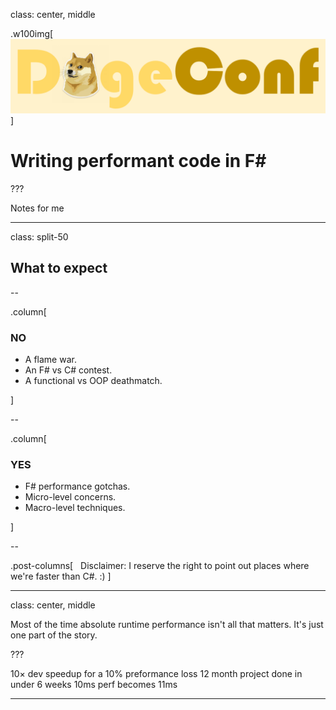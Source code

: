 class: center, middle

[doge]: images/doge.png
[red-cross]: images/red-cross.png

.w100img[![](images/dogeconf.png)]

# Writing performant code in F# #

???

Notes for me

---

class: split-50

## What to expect

--

.column[

### NO

- A flame war.
- An F\# vs C\# contest.
- A functional vs OOP deathmatch.

]

--

.column[

### YES

- F\# performance gotchas.
- Micro-level concerns.
- Macro-level techniques.

]

--

.post-columns[
&nbsp;
Disclaimer: I reserve the right to point out places where we're faster than C\#. :)
]

---

class: center, middle

Most of the time absolute runtime performance isn't all that matters.
It's just one part of the story.

???

10× dev speedup for a 10% preformance loss
12 month project done in under 6 weeks
10ms perf becomes 11ms

---
